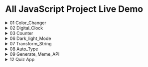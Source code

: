 # All JavaScript Project Live Demo
<details >
<summary>01 Color_Changer</summary>
<br>


    
https://github.com/user-attachments/assets/fed994fd-5114-4d0a-8586-3241df858b4e



<br>

 * ### Get Source Code
      [Open Source Code](https://github.com/KanchanCS/js-project/tree/main/01_colorChanger)
</details>

<details >
<summary>02 Digital_Clock</summary>


</details>

<details >
<summary>03 Counter</summary>

  


</details>

<details >
<summary>06 Dark_light_Mode</summary>
<br>


    
https://github.com/user-attachments/assets/db2c3d3d-3813-4b4e-aa33-554214ccf4e2
    
    
   * ### Get Source Code
   [Open Source Code](https://github.com/KanchanCS/js-project/tree/main/06_Dark_Light_mode)

</details>
<details >
<summary>07 Transform_String</summary>
<br>


         
https://github.com/user-attachments/assets/9027ad8e-0dbc-4127-83e7-08f3abb0106d
    
    
  * ### Get Source Code
    [Open Source Code](https://github.com/KanchanCS/js-project/tree/main/07_String_Transform)

</details>
<details>
<summary>08 Auto_Type</summary>
<br>
         

https://github.com/user-attachments/assets/c0851699-d2de-4210-aa43-aeb812f45eab


    
    
   * ### Get Source Code
   [Open Source Code](https://github.com/KanchanCS/js-project/tree/main/08_Auto_Typing)

</details>
<details>
<summary>09 Generate_Meme_API</summary>
<br>
         



https://github.com/user-attachments/assets/72874079-76c7-48ad-b0f0-dfc03a2d0abc



* `generatebtn` selects the "Generate Meme" button using its class `.btn.`
* `memeTitle` selects the `<h1>` element where the meme title will be displayed.
* `memeImage` selects the `<img>` element for the meme image.
* `authorOutput` selects the `<p>` element for the author's name.

#### 1. Fetch Data:
  * The `fetch()` function requests data from the `meme-api` URL for wholesome `memes: https://meme-api.com/gimme/wholesomememes.`
  * `.then(response => response.json())` parses the fetched response into JSON format.
    
#### 2. Extract and Display Meme Data:
  * The API returns an object containing `author`, `title`, and `url`. These are destructured into variables.
  * `memeTitle.innerText = title`: Updates the title of the meme.
  * `memeImage.src = url`: Sets the image `src` attribute to the URL of the meme.
  * `authorOutput.innerText = \`Meme by: ${author}: Displays the author's name below the meme.

#### 3.  `getMeme()` This function call ensures that a meme is loaded automatically when the page is first opened.
#### 4.  `Event Listener:`
      generatebtn.addEventListener('click', () => {
    getMeme()
   * Adds a `click` event listener to the "Generate Meme" button.
   * When clicked, it calls the `getMeme()` function to fetch and display a new meme.
})

## Key Features
  * Dynamic Fetching: Uses the Fetch API to get data from `https://meme-api.com/gimme/wholesomememes`.
  * Event Handling: Uses an event listener to handle button clicks.
  * Dynamic Content Update: Updates the webpage with new data (title, image, and author) every time a new meme is fetched.
    
   * ### Get Source Code
   [Open Source Code](https://github.com/KanchanCS/js-project/tree/main/09_Meme_Generate_API)

</details>

<details>
    <summary>12 Quiz App</summary>
    <br>
        

https://github.com/user-attachments/assets/2e0201f3-b132-408f-b553-0a295a0d69bb

     
     
* ### Get Source Code
   [Open Source Code](https://github.com/KanchanCS/js-project/tree/main/12_Quiz_app)

</details>







